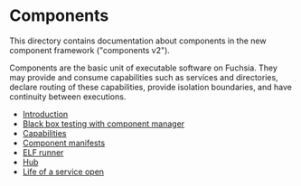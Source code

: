 # Components

This directory contains documentation about components in the new component
framework ("components v2").

Components are the basic unit of executable software on Fuchsia. They may
provide and consume capabilities such as services and directories, declare
routing of these capabilities, provide isolation boundaries, and have continuity
between executions.

- [Introduction](introduction.md)
- [Black box testing with component manager](black_box_testing.md)
- [Capabilities](capabilities/README.md)
- [Component manifests](component_manifests.md)
- [ELF runner](elf_runner.md)
- [Hub](hub.md)
- [Life of a service open](life_of_a_service_open.md)
